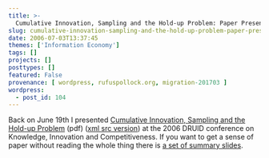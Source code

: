 ```yaml
---
title: >-
  Cumulative Innovation, Sampling and the Hold-up Problem: Paper Presented at DRUID 2006
slug: cumulative-innovation-sampling-and-the-hold-up-problem-paper-presented-at-druid-2006
date: 2006-07-03T13:37:45
themes: ['Information Economy']
tags: []
projects: []
posttypes: []
featured: False
provenance: [ wordpress, rufuspollock.org, migration-201703 ]
wordpress:
  - post_id: 104
---
```


Back on June 19th I presented <a href="http://www.thefactz.org/economics/papers/holdup_and_sampling.pdf">Cumulative Innovation, Sampling and the Hold-up Problem</a> (pdf) (<a href="http://www.thefactz.org/economics/papers/holdup_and_sampling/cumulative_innovation_short.xml">xml src version</a>) at the 2006 DRUID conference on Knowledge, Innovation and Competitiveness. If you want to get a sense of paper without reading the whole thing there is <a href="http://www.thefactz.org/economics/papers/holdup_and_sampling/talk/">a set of summary slides</a>.

